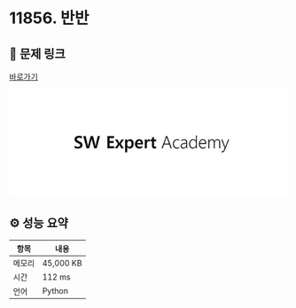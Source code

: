 # 11856. 반반

## 🔗 문제 링크

[바로가기](https://swexpertacademy.com/main/code/problem/problemDetail.do?contestProbId=AXjS1GXqZ8gDFATi)

![SWEA 로고](../../images/swea.jpg)

## ⚙️ 성능 요약

| 항목   | 내용      |
| ------ | --------- |
| 메모리 | 45,000 KB |
| 시간   | 112 ms    |
| 언어   | Python    |

